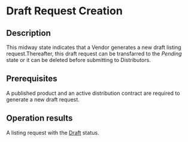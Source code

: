 # Draft Request Creation
## Description
This midway state indicates that a Vendor generates a new draft listing request.Thereafter, this draft request can be transfarred to the *Pending* state or it can be deleted before submitting to Distributors.
## Prerequisites
A published product and an active distribution contract are required to generate a new draft request.
## Operation results
A listing request with the [Draft](s-a-draft.html) status.